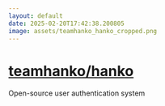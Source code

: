 ```yaml
---
layout: default
date: 2025-02-20T17:42:38.200805
image: assets/teamhanko_hanko_cropped.png
---
```


# [teamhanko/hanko](https://github.com/teamhanko/hanko)

Open-source user authentication system
